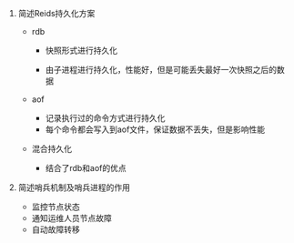 1. 简述Reids持久化方案

   + rdb

     + 快照形式进行持久化

     + 由子进程进行持久化，性能好，但是可能丢失最好一次快照之后的数据

   + aof

     + 记录执行过的命令方式进行持久化
     + 每个命令都会写入到aof文件，保证数据不丢失，但是影响性能

   + 混合持久化

     + 结合了rdb和aof的优点

2. 简述哨兵机制及哨兵进程的作用 

   + 监控节点状态
   + 通知运维人员节点故障
   + 自动故障转移

   

